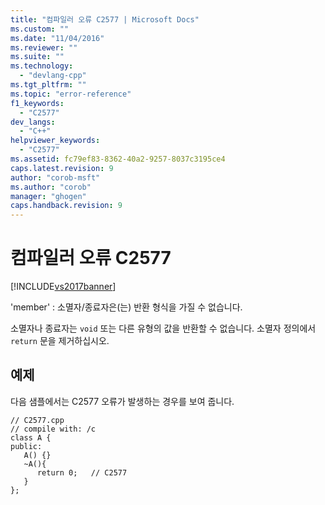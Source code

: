 ```yaml
---
title: "컴파일러 오류 C2577 | Microsoft Docs"
ms.custom: ""
ms.date: "11/04/2016"
ms.reviewer: ""
ms.suite: ""
ms.technology: 
  - "devlang-cpp"
ms.tgt_pltfrm: ""
ms.topic: "error-reference"
f1_keywords: 
  - "C2577"
dev_langs: 
  - "C++"
helpviewer_keywords: 
  - "C2577"
ms.assetid: fc79ef83-8362-40a2-9257-8037c3195ce4
caps.latest.revision: 9
author: "corob-msft"
ms.author: "corob"
manager: "ghogen"
caps.handback.revision: 9
---
```

# 컴파일러 오류 C2577
[!INCLUDE[vs2017banner](../../assembler/inline/includes/vs2017banner.md)]

'member' : 소멸자\/종료자은\(는\) 반환 형식을 가질 수 없습니다.  
  
 소멸자나 종료자는 `void` 또는 다른 유형의 값을 반환할 수 없습니다.  소멸자 정의에서 `return` 문을 제거하십시오.  
  
## 예제  
 다음 샘플에서는 C2577 오류가 발생하는 경우를 보여 줍니다.  
  
```  
// C2577.cpp  
// compile with: /c  
class A {  
public:  
   A() {}  
   ~A(){  
      return 0;   // C2577  
   }  
};  
```